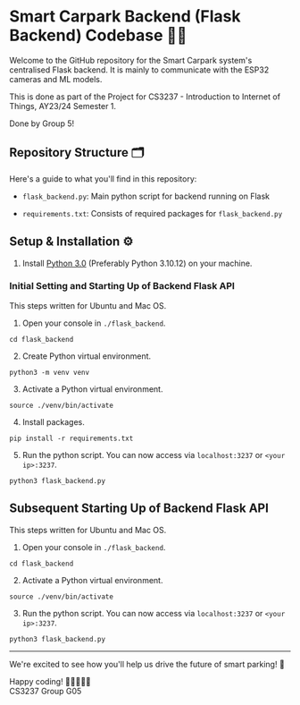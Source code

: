 # Smart Carpark Backend (Flask Backend) Codebase 🚗💡

Welcome to the GitHub repository for the Smart Carpark system's centralised Flask backend.
It is mainly to communicate with the ESP32 cameras and ML models.

This is done as part of the Project for CS3237 - Introduction to Internet of Things, AY23/24 Semester 1.

Done by Group 5!

## Repository Structure 🗂️

Here's a guide to what you'll find in this repository:

- `flask_backend.py`: Main python script for backend running on Flask

- `requirements.txt`: Consists of required packages for `flask_backend.py`

## Setup & Installation ⚙️

1. Install [Python 3.0](https://www.python.org/downloads/) (Preferably Python 3.10.12) on your machine.

### Initial Setting and Starting Up of Backend Flask API

This steps written for Ubuntu and Mac OS.

1. Open your console in `./flask_backend`.

```
cd flask_backend
```

2. Create Python virtual environment.

```
python3 -m venv venv
```

3. Activate a Python virtual environment.

```
source ./venv/bin/activate
```

4. Install packages.

```
pip install -r requirements.txt
```

5. Run the python script. You can now access via `localhost:3237` or `<your ip>:3237`.

```
python3 flask_backend.py
```

## Subsequent Starting Up of Backend Flask API

This steps written for Ubuntu and Mac OS.

1. Open your console in `./flask_backend`.

```
cd flask_backend
```

2. Activate a Python virtual environment.

```
source ./venv/bin/activate
```

3. Run the python script. You can now access via `localhost:3237` or `<your ip>:3237`.

```
python3 flask_backend.py
```

---

We're excited to see how you'll help us drive the future of smart parking! 🌟

Happy coding! 🚀👩‍💻👨‍💻\
CS3237 Group G05
